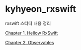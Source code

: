 # kyhyeon_rxswift
rxswift 스터디 내용 정리

[Chapter 1. Hellow RxSwift](/Chapter/Chapter1_Hellow_RxSwift.md)

[Chapter 2. Observables](/Chapter/Chapter2_Observables.md)






